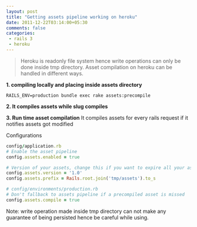 ```yaml
---
layout: post
title: "Getting assets pipeline working on heroku"
date: 2011-12-22T03:14:00+05:30
comments: false
categories:
 - rails 3
 - heroku
---
```


> Heroku is readonly file system hence write operations can only be done inside tmp directory. Asset compilation on heroku can be handled in different ways.

**1. compiling locally and placing inside assets directory**
```
RAILS_ENV=production bundle exec rake assets:precompile
```

**2. It compiles assets while slug compiles**

**3. Run time asset compilation**
It compiles assets for every rails request if it notifies assets got modified

Configurations
```ruby
config/application.rb
# Enable the asset pipeline
config.assets.enabled = true

# Version of your assets, change this if you want to expire all your assets
config.assets.version = '1.0'
config.assets.prefix = Rails.root.join('tmp/assets').to_s

# config/environments/production.rb
# Don't fallback to assets pipeline if a precompiled asset is missed
config.assets.compile = true
```

Note: write operation made inside tmp directory can not make any guarantee of being persisted hence be careful while using.
